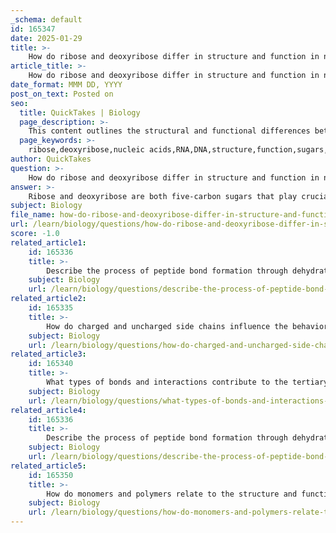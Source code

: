 ```yaml
---
_schema: default
id: 165347
date: 2025-01-29
title: >-
    How do ribose and deoxyribose differ in structure and function in nucleic acids?
article_title: >-
    How do ribose and deoxyribose differ in structure and function in nucleic acids?
date_format: MMM DD, YYYY
post_on_text: Posted on
seo:
  title: QuickTakes | Biology
  page_description: >-
    This content outlines the structural and functional differences between ribose and deoxyribose in nucleic acids, highlighting their roles in RNA and DNA, respectively.
  page_keywords: >-
    ribose,deoxyribose,nucleic acids,RNA,DNA,structure,function,sugars,chemical composition,hydroxyl group,stability,genetic information,ATP
author: QuickTakes
question: >-
    How do ribose and deoxyribose differ in structure and function in nucleic acids?
answer: >-
    Ribose and deoxyribose are both five-carbon sugars that play crucial roles in the structure of nucleic acids, specifically RNA and DNA, respectively. Here are the key differences in their structure and function:\n\n### Structural Differences\n1. **Chemical Composition**:\n   - **Ribose**: Contains a hydroxyl group (-OH) attached to the second carbon atom. Its chemical formula is C₅H₁₀O₅.\n   - **Deoxyribose**: Lacks an oxygen atom on the second carbon, which is why it is called "deoxy" (meaning "without oxygen"). Its chemical formula is C₅H₁₀O₄.\n\n2. **Structural Representation**:\n   - Ribose can be represented as:\n     ```\n     H   OH\n      \ /\n       C\n      / \\n     C   C\n     |   |\n     O   C\n     |   |\n     H   H\n     ```\n   - Deoxyribose can be represented as:\n     ```\n     H   H\n      \ /\n       C\n      / \\n     C   C\n     |   |\n     O   C\n     |   |\n     H   H\n     ```\n\n### Functional Differences\n1. **Role in Nucleic Acids**:\n   - **Ribose**: Serves as the sugar component of RNA (ribonucleic acid). The presence of the hydroxyl group makes RNA more reactive and less stable than DNA, which is important for its role in protein synthesis and other cellular functions.\n   - **Deoxyribose**: Forms the sugar component of DNA (deoxyribonucleic acid). The absence of the hydroxyl group at the second carbon contributes to the stability of DNA, making it suitable for long-term storage of genetic information.\n\n2. **Biochemical Processes**:\n   - **Ribose**: In addition to being a part of RNA, ribose is involved in the synthesis of ATP (adenosine triphosphate), which is a key energy carrier in cells.\n   - **Deoxyribose**: Primarily involved in the structure of DNA, which is essential for the storage and transmission of genetic information.\n\n### Summary\nIn summary, ribose and deoxyribose differ structurally by the presence or absence of an oxygen atom on the second carbon, which significantly influences their functions in nucleic acids. Ribose is integral to RNA and various metabolic processes, while deoxyribose is crucial for the stability and integrity of DNA.
subject: Biology
file_name: how-do-ribose-and-deoxyribose-differ-in-structure-and-function-in-nucleic-acids.md
url: /learn/biology/questions/how-do-ribose-and-deoxyribose-differ-in-structure-and-function-in-nucleic-acids
score: -1.0
related_article1:
    id: 165336
    title: >-
        Describe the process of peptide bond formation through dehydration reactions.
    subject: Biology
    url: /learn/biology/questions/describe-the-process-of-peptide-bond-formation-through-dehydration-reactions
related_article2:
    id: 165335
    title: >-
        How do charged and uncharged side chains influence the behavior of amino acids in proteins?
    subject: Biology
    url: /learn/biology/questions/how-do-charged-and-uncharged-side-chains-influence-the-behavior-of-amino-acids-in-proteins
related_article3:
    id: 165340
    title: >-
        What types of bonds and interactions contribute to the tertiary structure of proteins?
    subject: Biology
    url: /learn/biology/questions/what-types-of-bonds-and-interactions-contribute-to-the-tertiary-structure-of-proteins
related_article4:
    id: 165336
    title: >-
        Describe the process of peptide bond formation through dehydration reactions.
    subject: Biology
    url: /learn/biology/questions/describe-the-process-of-peptide-bond-formation-through-dehydration-reactions
related_article5:
    id: 165350
    title: >-
        How do monomers and polymers relate to the structure and function of biomolecules?
    subject: Biology
    url: /learn/biology/questions/how-do-monomers-and-polymers-relate-to-the-structure-and-function-of-biomolecules
---
```


&nbsp;